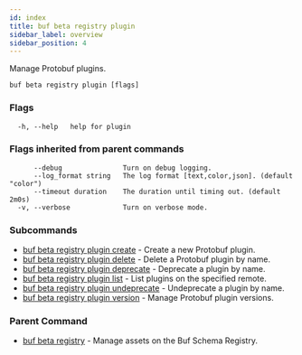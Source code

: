 ```yaml
---
id: index
title: buf beta registry plugin
sidebar_label: overview
sidebar_position: 4
---
```

Manage Protobuf plugins.

```
buf beta registry plugin [flags]
```

### Flags

```
  -h, --help   help for plugin
```

### Flags inherited from parent commands

```
      --debug               Turn on debug logging.
      --log_format string   The log format [text,color,json]. (default "color")
      --timeout duration    The duration until timing out. (default 2m0s)
  -v, --verbose             Turn on verbose mode.
```

### Subcommands

* [buf beta registry plugin create](create)	 - Create a new Protobuf plugin.
* [buf beta registry plugin delete](delete)	 - Delete a Protobuf plugin by name.
* [buf beta registry plugin deprecate](deprecate)	 - Deprecate a plugin by name.
* [buf beta registry plugin list](list)	 - List plugins on the specified remote.
* [buf beta registry plugin undeprecate](undeprecate)	 - Undeprecate a plugin by name.
* [buf beta registry plugin version](version/index)	 - Manage Protobuf plugin versions.

### Parent Command

* [buf beta registry](../index)	 - Manage assets on the Buf Schema Registry.
